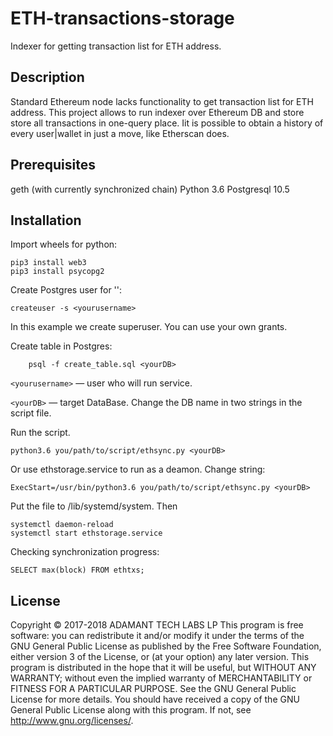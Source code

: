 # ETH-transactions-storage
Indexer for getting transaction list for ETH address.

## Description
Standard Ethereum node lacks functionality to get transaction list for ETH address.
This project allows to run indexer over Ethereum DB and store store all transactions in one-query place. Iit is possible to obtain a history of every user|wallet in just a move, like Etherscan does.

## Prerequisites
geth (with currently synchronized chain)
Python 3.6
Postgresql 10.5

## Installation
Import wheels for python:

```
pip3 install web3
pip3 install psycopg2
```

Create Postgres user for '<yourusername>':

```
createuser -s <yourusername>
```
	
In this example we create superuser. You can use your own grants.

Create table in Postgres:

```
	psql -f create_table.sql <yourDB>
```

`<yourusername>` — user who will run service.

`<yourDB>` — target DataBase. Change the DB name in two strings in the script file.

Run the script.

```
python3.6 you/path/to/script/ethsync.py <yourDB>
```

Or use ethstorage.service to run as a deamon. Change string:

```
ExecStart=/usr/bin/python3.6 you/path/to/script/ethsync.py <yourDB>
```

Put the file to	/lib/systemd/system. Then

```
systemctl daemon-reload
systemctl start ethstorage.service
```

Checking synchronization progress:

```
SELECT max(block) FROM ethtxs;
```

## License
Copyright © 2017-2018 ADAMANT TECH LABS LP 
This program is free software: you can redistribute it and/or modify it under the terms of the GNU General Public License as published by the Free Software Foundation, either version 3 of the License, or (at your option) any later version.
This program is distributed in the hope that it will be useful, but WITHOUT ANY WARRANTY; without even the implied warranty of MERCHANTABILITY or FITNESS FOR A PARTICULAR PURPOSE. See the GNU General Public License for more details.
You should have received a copy of the GNU General Public License along with this program. If not, see http://www.gnu.org/licenses/.

